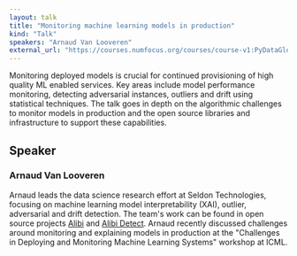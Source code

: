 ```yaml
---
layout: talk
title: "Monitoring machine learning models in production"
kind: "Talk"
speakers: "Arnaud Van Looveren"
external_url: "https://courses.numfocus.org/courses/course-v1:PyDataGlobal+PDG20-talks+2020/jump_to/block-v1:PyDataGlobal+PDG20-talks+2020+type@vertical+block@7eca35600a404bc0864930ba8b130987"
---
```


Monitoring deployed models is crucial for continued provisioning of high quality ML enabled services. Key areas include model performance monitoring, detecting adversarial instances, outliers and drift using statistical techniques. The talk goes in depth on the algorithmic challenges to monitor models in production and the open source libraries and infrastructure to support these capabilities.

## Speaker

### Arnaud Van Looveren

Arnaud leads the data science research effort at Seldon Technologies, focusing on machine learning model interpretability (XAI), outlier, adversarial and drift detection. The team's work can be found in open source projects [Alibi](https://github.com/SeldonIO/alibi) and [Alibi Detect](https://github.com/SeldonIO/alibi-detect). Arnaud recently discussed challenges around monitoring and explaining models in production at the "Challenges in Deploying and Monitoring Machine Learning Systems" workshop at ICML.
